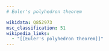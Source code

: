 ```yaml
---
# Euler's polyhedron theorem

wikidata: Q852973
msc_classification: 51
wikipedia_links:
  - "[[Euler's polyhedron theorem]]"
---
```

